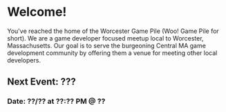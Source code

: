 # Welcome!

You've reached the home of the Worcester Game Pile (Woo! Game Pile for short). We are a game developer focused meetup local to Worcester, Massachusetts. Our goal is to serve the burgeoning Central MA game development community by offering them a venue for meeting other local developers.

## Next Event: ???
### Date: ??/?? at ??:?? PM @ ??
